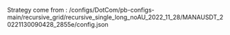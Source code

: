 Strategy come from : /configs/DotCom/pb-configs-main/recursive_grid/recursive_single_long_noAU_2022_11_28/MANAUSDT_20221130090428_2855e/config.json